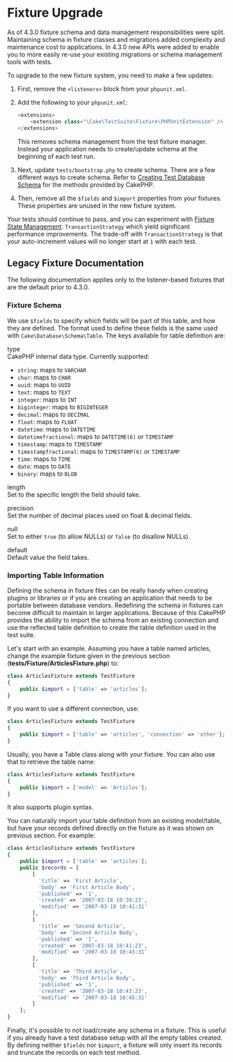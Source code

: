# Fixture Upgrade

As of 4.3.0 fixture schema and data management responsibilities were split.
Maintaining schema in fixture classes and migrations added complexity and
maintenance cost to applications. In 4.3.0 new APIs were added to enable you to
more easily re-use your existing migrations or schema management tools with
tests.

To upgrade to the new fixture system, you need to make a few updates:

1.  First, remove the `<listeners>` block from your `phpunit.xml`.

2.  Add the following to your `phpunit.xml`:

    ``` php
    <extensions>
        <extension class="\Cake\TestSuite\Fixture\PHPUnitExtension" />
    </extensions>
    ```

    This removes schema management from the test fixture manager. Instead your
    application needs to create/update schema at the beginning of each test run.

3.  Next, update `tests/bootstrap.php` to create schema. There are a few
    different ways to create schema. Refer to [Creating Test Database Schema](../development/testing#creating-test-database-schema)
    for the methods provided by CakePHP.

4.  Then, remove all the `$fields` and `$import` properties from your fixtures.
    These properties are unused in the new fixture system.

Your tests should continue to pass, and you can experiment with
[Fixture State Management](../development/testing#fixture-state-management). `TransactionStrategy` which yield significant
performance improvements. The trade-off with `TransactionStrategy` is that
your auto-increment values will no longer start at `1` with each test.

## Legacy Fixture Documentation

The following documentation applies only to the listener-based fixtures that are
the default prior to 4.3.0.

<a id="fixture-schema"></a>

### Fixture Schema

We use `$fields` to specify which fields will be part of this table, and how
they are defined. The format used to define these fields is the same used with
`Cake\Database\Schema\Table`. The keys available for table
definition are:

type  
CakePHP internal data type. Currently supported:

- `string`: maps to `VARCHAR`
- `char`: maps to `CHAR`
- `uuid`: maps to `UUID`
- `text`: maps to `TEXT`
- `integer`: maps to `INT`
- `biginteger`: maps to `BIGINTEGER`
- `decimal`: maps to `DECIMAL`
- `float`: maps to `FLOAT`
- `datetime`: maps to `DATETIME`
- `datetimefractional`: maps to `DATETIME(6)` or `TIMESTAMP`
- `timestamp`: maps to `TIMESTAMP`
- `timestampfractional`: maps to `TIMESTAMP(6)` or `TIMESTAMP`
- `time`: maps to `TIME`
- `date`: maps to `DATE`
- `binary`: maps to `BLOB`

length  
Set to the specific length the field should take.

precision  
Set the number of decimal places used on float & decimal fields.

null  
Set to either `true` (to allow NULLs) or `false` (to disallow NULLs).

default  
Default value the field takes.

### Importing Table Information

Defining the schema in fixture files can be really handy when creating plugins
or libraries or if you are creating an application that needs to be portable
between database vendors. Redefining the schema in fixtures can become difficult
to maintain in larger applications. Because of this CakePHP provides the ability
to import the schema from an existing connection and use the reflected table
definition to create the table definition used in the test suite.

Let's start with an example. Assuming you have a table named articles, change the example
fixture given in the previous section
(**tests/Fixture/ArticlesFixture.php**) to:

``` php
class ArticlesFixture extends TestFixture
{
    public $import = ['table' => 'articles'];
}
```

If you want to use a different connection, use:

``` php
class ArticlesFixture extends TestFixture
{
    public $import = ['table' => 'articles', 'connection' => 'other'];
}
```

Usually, you have a Table class along with your fixture. You can also
use that to retrieve the table name:

``` php
class ArticlesFixture extends TestFixture
{
    public $import = ['model' => 'Articles'];
}
```

It also supports plugin syntax.

You can naturally import your table definition from an existing model/table, but
have your records defined directly on the fixture as it was shown on previous
section. For example:

``` php
class ArticlesFixture extends TestFixture
{
    public $import = ['table' => 'articles'];
    public $records = [
        [
          'title' => 'First Article',
          'body' => 'First Article Body',
          'published' => '1',
          'created' => '2007-03-18 10:39:23',
          'modified' => '2007-03-18 10:41:31'
        ],
        [
          'title' => 'Second Article',
          'body' => 'Second Article Body',
          'published' => '1',
          'created' => '2007-03-18 10:41:23',
          'modified' => '2007-03-18 10:43:31'
        ],
        [
          'title' => 'Third Article',
          'body' => 'Third Article Body',
          'published' => '1',
          'created' => '2007-03-18 10:43:23',
          'modified' => '2007-03-18 10:45:31'
        ]
    ];
}
```

Finally, it's possible to not load/create any schema in a fixture. This is useful if you
already have a test database setup with all the empty tables created. By
defining neither `$fields` nor `$import`, a fixture will only insert its
records and truncate the records on each test method.
